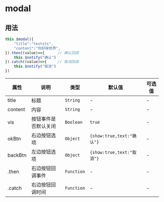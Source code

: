 # modal

<template>
    <y-button type="primary" @click.native="test">sss</y-button>
</template>

<script>
export default {
    methods:{
        test(){
            this.$modal({
                "title":"teststs",
                "content":"你好呀世界",
            }).then((value)=>{
                this.$notify("确认")
            }).catch((value)=>{
                this.$notify("取消")
            })
        }
    }
}
</script>

## 用法

```js
this.$modal({
    "title":"teststs",
    "content":"你好呀世界",
}).then((value)=>{      // 确认回调
    this.$notify("确认")
}).catch((value)=>{     // 取消回调
    this.$notify("取消")
})
```


|   属性  |         说明         |    类型    |          默认值           | 可选值 |
| ------- | -------------------- | ---------- | ------------------------- | ------ |
| title   | 标题                 | `String`   | -                         | -      |
| content | 内容                 | `String`   | -                         | -      |
| vis     | 按钮事件是否默认关闭 | `Boolean`  | `true`                    | -      |
| okBtn   | 右边按钮选项         | `Object`   | `{show:true,text:"确认"}` | -      |
| backBtn | 左边按钮选项         | `Object`   | `{show:true,text:"取消"}` | -      |
| .then   | 右边按钮回调事件     | `Function` | -                         | -      |
| .catch  | 右边按钮回调时间     | `Function` | -                         | -      |

